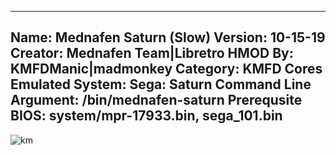 -----------------------
Name: Mednafen Saturn (Slow)
Version: 10-15-19
Creator: Mednafen Team|Libretro
HMOD By: KMFDManic|madmonkey
Category: KMFD Cores
Emulated System: Sega: Saturn
Command Line Argument: /bin/mednafen-saturn
Prerequsite BIOS: system/mpr-17933.bin, sega_101.bin
-----------------------
![km](https://i.imgur.com/SNECGBd.png)
